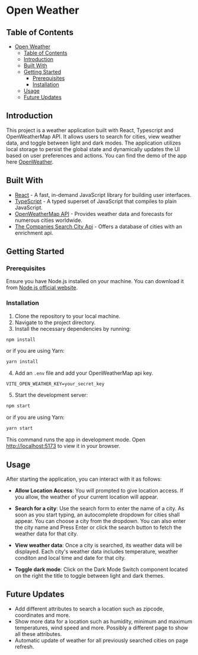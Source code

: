# Open Weather

## Table of Contents

- [Open Weather](#open-weather)
  - [Table of Contents](#table-of-contents)
  - [Introduction](#introduction)
  - [Built With](#built-with)
  - [Getting Started](#getting-started)
    - [Prerequisites](#prerequisites)
    - [Installation](#installation)
  - [Usage](#usage)
  - [Future Updates](#future-updates)

## Introduction

This project is a weather application built with React, Typescript and OpenWeatherMap API. It allows users to search for cities, view weather data, and toggle between light and dark modes. The application utilizes local storage to persist the global state and dynamically updates the UI based on user preferences and actions. You can find the demo of the app here [OpenWeather](https://akshaymalik1995.github.io/openweather/).

## Built With

- [React](https://react.dev/) - A fast, in-demand JavaScript library for building user interfaces.
- [TypeScript](https://www.typescriptlang.org/) - A typed superset of JavaScript that compiles to plain JavaScript.
- [OpenWeatherMap API](https://openweathermap.org/) - Provides weather data and forecasts for numerous cities worldwide.
- [The Companies Search City Api](https://www.thecompaniesapi.com/api/search-cities) - Offers a database of cities with an enrichment api.

## Getting Started

### Prerequisites

Ensure you have Node.js installed on your machine. You can download it from [Node.js official website](https://nodejs.org).

### Installation

1. Clone the repository to your local machine.
2. Navigate to the project directory.
3. Install the necessary dependencies by running:

```bash
npm install
```

or if you are using Yarn:

```bash
yarn install
```

4. Add an `.env` file and add your OpenWeatherMap api key.

```.env
VITE_OPEN_WEATHER_KEY=your_secret_key
```

5. Start the development server:

```bash
npm start
```

or if you are using Yarn:

```bash
yarn start
```

This command runs the app in development mode. Open [http://localhost:5173](http://localhost:5173) to view it in your browser.

## Usage

After starting the application, you can interact with it as follows:

- **Allow Location Access**: You will prompted to give location access. If you allow, the weather of your current location will appear.
- **Search for a city**: Use the search form to enter the name of a city. As soon as you start typing, an autocomplete dropdown for cities shall appear. You can choose a city from the dropdown. You can also enter the city name and Press Enter or click the search button to fetch the weather data for that city.
- **View weather data**: Once a city is searched, its weather data will be displayed. Each city's weather data includes temperature, weather conditon and local time and date for that city.

- **Toggle dark mode**: Click on the Dark Mode Switch component located on the right the title to toggle between light and dark themes.

## Future Updates

- Add different attributes to search a location such as zipcode, coordinates and more.
- Show more data for a location such as humidity, minimum and maximum temperatures, wind speed and more. Possibly a different page to show all these attributes.
- Automatic update of weather for all previously searched cities on page refresh.
